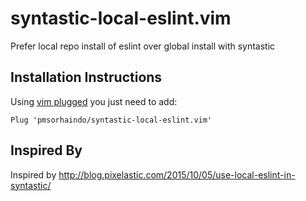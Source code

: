 # syntastic-local-eslint.vim

Prefer local repo install of eslint over global install with syntastic

Installation Instructions
-------------------------

Using [vim plugged](https://github.com/junegunn/vim-plug) you just need to add:

```
Plug 'pmsorhaindo/syntastic-local-eslint.vim'
```

Inspired By
-----------

Inspired by http://blog.pixelastic.com/2015/10/05/use-local-eslint-in-syntastic/
